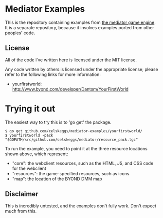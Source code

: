 # Mediator Examples

This is the repository containing examples from [the mediator game engine](https://github.com/celskeggs/mediator/).
It is a separate repository, because it involves examples ported from other peoples' code.

## License

All of the code I've written here is licensed under the MIT license.

Any code written by others is licensed under the appropriate license; please refer to the following links for more information:

 * yourfirstworld: http://www.byond.com/developer/Dantom/YourFirstWorld

# Trying it out

The easiest way to try this is to 'go get' the package.

    $ go get github.com/celskeggs/mediator-examples/yourfirstworld/
    $ yourfirstworld -pack "$GOPATH/src/github.com/celskeggs/mediator/resource_pack.tgz"

To run the example, you need to point it at the three resource locations shown above, which represent:

 * "core": the webclient resources, such as the HTML, JS, and CSS code for the webclient
 * "resources": the game-specified resources, such as icons
 * "map": the location of the BYOND DMM map

## Disclaimer

This is incredibly untested, and the examples don't fully work. Don't expect much from this.
